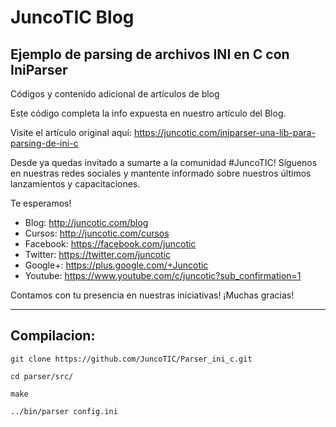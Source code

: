 # JuncoTIC Blog
## Ejemplo de parsing de archivos INI en C con IniParser
Códigos y contenido adicional de artículos de blog

Este código completa la info expuesta en nuestro artículo del Blog.

Visite el artículo original aquí: https://juncotic.com/iniparser-una-lib-para-parsing-de-ini-c

Desde ya quedas invitado a sumarte a la comunidad #JuncoTIC!
Síguenos en nuestras redes sociales y mantente informado sobre nuestros últimos lanzamientos y capacitaciones.

Te esperamos!

* Blog: http://juncotic.com/blog
* Cursos: http://juncotic.com/cursos
* Facebook: https://facebook.com/juncotic
* Twitter: https://twitter.com/juncotic
* Google+: https://plus.google.com/+Juncotic
* Youtube: https://www.youtube.com/c/juncotic?sub_confirmation=1

Contamos con tu presencia en nuestras iniciativas!
¡Muchas gracias!

---
## Compilacion:

```git clone https://github.com/JuncoTIC/Parser_ini_c.git```

```cd parser/src/```

```make```

```../bin/parser config.ini```
